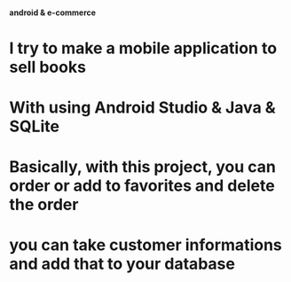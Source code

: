 #### android & e-commerce 
# I try to make a mobile application to sell books
# With using Android Studio & Java & SQLite
# Basically, with this project, you can order or add to favorites and delete the order
# you can take customer informations and add that to your database
